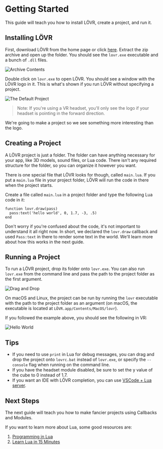 Getting Started
===

This guide will teach you how to install LÖVR, create a project, and run it.

Installing LÖVR
---

First, download LÖVR from the home page or click [here](https://lovr.org/download).  Extract the
zip archive and open up the folder.  You should see the `lovr.exe` executable and a bunch of `.dll`
files.

![Archive Contents](https://lovr.org/static/img/dlls.png)

Double click on `lovr.exe` to open LÖVR.  You should see a window with the LÖVR logo in it.  This is
what's shown if you run LÖVR without specifying a project.

![The Default Project](https://lovr.org/static/img/nogame.png)

> Note: If you're using a VR headset, you'll only see the logo if your headset is pointing in the
> forward direction.

We're going to make a project so we see something more interesting than the logo.

Creating a Project
---

A LÖVR project is just a folder.  The folder can have anything necessary for your app, like 3D
models, sound files, or Lua code.  There isn't any required structure for the folder, so you can
organize it however you want.

There is one special file that LÖVR looks for though, called `main.lua`.  If you put a `main.lua`
file in your project folder, LÖVR will run the code in there when the project starts.

Create a file called `main.lua` in a project folder and type the following Lua code in it:

    function lovr.draw(pass)
      pass:text('hello world', 0, 1.7, -3, .5)
    end

Don't worry if you're confused about the code, it's not important to understand it all right now.
In short, we declared the `lovr.draw` callback and used `Pass:text` in there to render some text in
the world.  We'll learn more about how this works in the next guide.

Running a Project
---

To run a LÖVR project, drop its folder onto `lovr.exe`.  You can also run `lovr.exe` from the
command line and pass the path to the project folder as the first argument.

![Drag and Drop](https://lovr.org/static/img/dragonDrop.png)

On macOS and Linux, the project can be run by running the `lovr` executable with the path to the
project folder as an argument (on macOS, the executable is located at
`LÖVR.app/Contents/MacOS/lovr`).

If you followed the example above, you should see the following in VR:

![Hello World](https://lovr.org/static/img/helloWorld.png)

Tips
---

- If you need to use `print` in Lua for debug messages, you can drag and drop the project onto
  `lovrc.bat` instead of `lovr.exe`, or specify the `--console` flag when running on the command
  line.
- If you have the headset module disabled, be sure to set the y value of the cube to 0 instead of
  1.7.
- If you want an IDE with LÖVR completion, you can use [VSCode + Lua server](https://gist.github.com/ussaohelcim/9eca6eaa903eefff07b4f3e2019de915).

Next Steps
---

The next guide will teach you how to make fancier projects using <a data-key="Callbacks_and_Modules">Callbacks and Modules</a>.

If you want to learn more about Lua, some good resources are:

1. [Programming in Lua](https://www.lua.org/pil/contents.html)
2. [Learn Lua in 15 Minutes](http://tylerneylon.com/a/learn-lua/)

